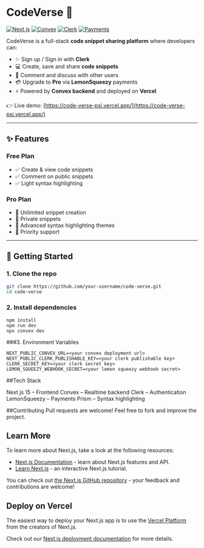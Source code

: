 # CodeVerse 🚀

[![Next.js](https://img.shields.io/badge/Next.js-15-black)](https://nextjs.org/)
[![Convex](https://img.shields.io/badge/Backend-Convex-green)](https://convex.dev/)
[![Clerk](https://img.shields.io/badge/Auth-Clerk-blue)](https://clerk.com/)
[![Payments](https://img.shields.io/badge/Payments-LemonSqueezy-yellow)](https://lemonsqueezy.com/)

CodeVerse is a full-stack **code snippet sharing platform** where developers can:
- ✨ Sign up / Sign in with **Clerk**
- 💻 Create, save and share **code snippets**
- 💬 Comment and discuss with other users
- 💳 Upgrade to **Pro** via **LemonSqueezy** payments
- ⚡ Powered by **Convex backend** and deployed on **Vercel**

👉 Live demo: [https://code-verse-psi.vercel.app/](https://code-verse-psi.vercel.app/)

---

## ✨ Features

### Free Plan
- ✅ Create & view code snippets  
- ✅ Comment on public snippets  
- ✅ Light syntax highlighting  

### Pro Plan
- 🚀 Unlimited snippet creation  
- 🚀 Private snippets  
- 🚀 Advanced syntax highlighting themes  
- 🚀 Priority support  

---

## 🚀 Getting Started

### 1. Clone the repo
```bash
git clone https://github.com/your-username/code-verse.git
cd code-verse
```

### 2. Install dependencies
```
npm install
npm run dev
npx convex dev
```
###3. Environment Variables
``` 
NEXT_PUBLIC_CONVEX_URL=<your convex deployment url>
NEXT_PUBLIC_CLERK_PUBLISHABLE_KEY=<your clerk publishable key>
CLERK_SECRET_KEY=<your clerk secret key>
LEMON_SQUEEZY_WEBHOOK_SECRET=<your lemon squeezy webhook secret>
```

##Tech Stack

Next.js 15 – Frontend
Convex – Realtime backend
Clerk – Authentication
LemonSqueezy – Payments
Prism – Syntax highlighting

##Contributing
Pull requests are welcome! Feel free to fork and improve the project.

## Learn More

To learn more about Next.js, take a look at the following resources:

- [Next.js Documentation](https://nextjs.org/docs) - learn about Next.js features and API.
- [Learn Next.js](https://nextjs.org/learn) - an interactive Next.js tutorial.

You can check out [the Next.js GitHub repository](https://github.com/vercel/next.js) - your feedback and contributions are welcome!

## Deploy on Vercel

The easiest way to deploy your Next.js app is to use the [Vercel Platform](https://vercel.com/new?utm_medium=default-template&filter=next.js&utm_source=create-next-app&utm_campaign=create-next-app-readme) from the creators of Next.js.

Check out our [Next.js deployment documentation](https://nextjs.org/docs/app/building-your-application/deploying) for more details.

